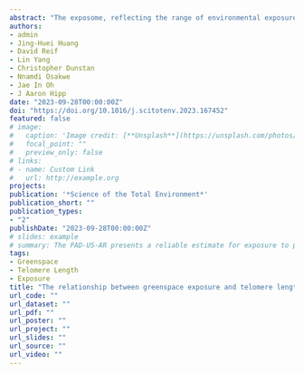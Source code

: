 ```yaml
---
abstract: "The exposome, reflecting the range of environmental exposures individuals encounter throughout their life, can  influence a variety of health outcomes and can play a role in how the environment impacts our genes. Telomeres,  genetic structures regulating cell growth and senescence, are one pathway through which the exposome  may  impact health.  Greenspace  exposure, representing  the  amount  of  green areas  in  one’s  neighborhood, is  one  component of the exposome and has been associated with multiple health benefits. To investigate the potential  link between greenspace exposure and telomere length, we analyzed data from the 1999–2001 National Health  and  Nutrition  Examination  Survey  (NHANES)  sample.  Our  study  examined  individual,  risk,  and  contextual  factors. We found that greater greenspace exposure in one’ s neighborhood was associated with longer telomere  lengths when  considering individual  and  risk factors,  suggesting a positive effect of living  in greener neigh- borhoods. However, this relationship became non-significant when contextual factors, such as air pollution and deprivation, were included in the analysis. These findings highlight a complex relationship between greenspace  and telomere length, warranting further research to explore contextual factors in detail."
authors:
- admin
- Jing-Huei Huang
- David Reif
- Lin Yang
- Christopher Dunstan
- Nnamdi Osakwe
- Jae In Oh
- J Aaron Hipp
date: "2023-09-28T00:00:00Z"
doi: "https://doi.org/10.1016/j.scitotenv.2023.167452"
featured: false
# image:
#   caption: 'Image credit: [**Unsplash**](https://unsplash.com/photos/s9CC2SKySJM)'
#   focal_point: ""
#   preview_only: false
# links:
# - name: Custom Link
#   url: http://example.org
projects:
publication: '*Science of the Total Environment*'
publication_short: ""
publication_types:
- "2"
publishDate: "2023-09-28T00:00:00Z"
# slides: example
# summary: The PAD-US-AR presents a reliable estimate for exposure to parks accessible for outdoor recreation..
tags:
- Greenspace
- Telomere Length
- Exposure
title: "The relationship between greenspace exposure and telomere length in the National Health and Nutrition Examination Survey"
url_code: ""
url_dataset: ""
url_pdf: ""
url_poster: ""
url_project: ""
url_slides: ""
url_source: ""
url_video: ""
---
```


